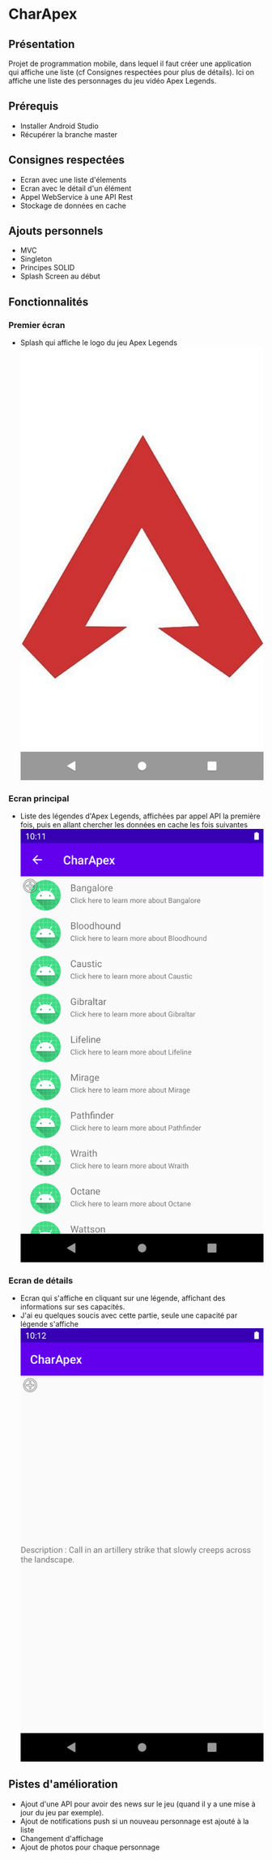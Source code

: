 # CharApex

## Présentation
Projet de programmation mobile, dans lequel il faut créer une application qui affiche une liste (cf Consignes respectées pour plus de détails). Ici on affiche une liste des personnages du jeu vidéo Apex Legends.

## Prérequis
* Installer Android Studio
* Récupérer la branche master

## Consignes respectées
* Ecran avec une liste d'élements
* Ecran avec le détail d'un élément
* Appel WebService à une API Rest
* Stockage de données en cache

## Ajouts personnels
* MVC
* Singleton
* Principes SOLID
* Splash Screen au début

## Fonctionnalités
### Premier écran
* Splash qui affiche le logo du jeu Apex Legends
![Splash Screen](https://github.com/Laartem/CharApex/blob/master/Images%20Readme/Screenshot_1592777377.png)

### Ecran principal
* Liste des légendes d'Apex Legends, affichées par appel API la première fois, puis en allant chercher les données en cache les fois suivantes
![Ecran Principal](https://github.com/Laartem/CharApex/blob/master/Images%20Readme/Screenshot_1592777504.png)

### Ecran de détails
* Ecran qui s'affiche en cliquant sur une légende, affichant des informations sur ses capacités.
* J'ai eu quelques soucis avec cette partie, seule une capacité par légende s'affiche
![Ecran de Details](https://github.com/Laartem/CharApex/blob/master/Images%20Readme/Screenshot_1592777551.png)


## Pistes d'amélioration
* Ajout d'une API pour avoir des news sur le jeu (quand il y a une mise à jour du jeu par exemple).
* Ajout de notifications push si un nouveau personnage est ajouté à la liste
* Changement d'affichage
* Ajout de photos pour chaque personnage
